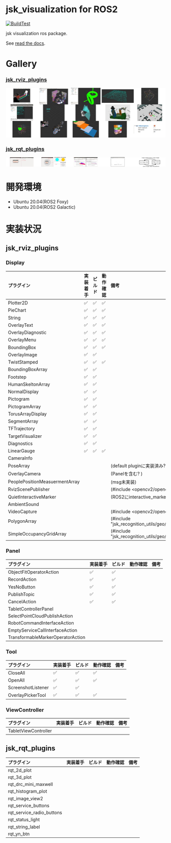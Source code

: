 # jsk_visualization for ROS2

[![BuildTest](https://github.com/Kotakku/jsk_visualization/actions/workflows/BuildTest.yaml/badge.svg?branch=feat%2Fros2)](https://github.com/Kotakku/jsk_visualization/actions/workflows/BuildTest.yaml)

jsk visualization ros package.

See [read the docs](http://jsk-visualization.readthedocs.org/en/latest/).


# Gallery

### [jsk_rviz_plugins](http://jsk_visualization.readthedocs.io/en/latest/jsk_rviz_plugins)

[![](.readme/gallery_jsk_rviz_plugins.jpg)](http://jsk_visualization.readthedocs.io/en/latest/jsk_rviz_plugins)

### [jsk_rqt_plugins](http://jsk_visualization.readthedocs.io/en/latest/jsk_rqt_plugins)

[![](.readme/gallery_jsk_rqt_plugins.jpg)](http://jsk_visualization.readthedocs.io/en/latest/jsk_rqt_plugins)

# 開発環境
- Ubuntu 20.04(ROS2 Foxy)
- Ubuntu 20.04(ROS2 Galactic)

# 実装状況
## jsk_rviz_plugins
### Display
| プラグイン | 実装着手 | ビルド | 動作確認 | 備考 |
| :----- | :----- | :----- | :----- | :----- |
| Plotter2D | ✅ | ✅ | ✅ |
| PieChart | ✅ | ✅ | ✅ |
| String | ✅ | ✅ | ✅ |
| OverlayText | ✅ | ✅ | ✅ |
| OverlayDiagnostic | ✅ | ✅ | ✅ |
| OverlayMenu | ✅ | ✅ | ✅ |
| BoundingBox | ✅ | ✅ | ✅ |
| OverlayImage | ✅ | ✅ | |
| TwistStamped | ✅ | ✅ | ✅ |
| BoundingBoxArray | ✅ | ✅ | |
| Footstep | ✅ | ✅ | |
| HumanSkeltonArray | ✅ | ✅ | |
| NormalDisplay | ✅ | ✅ | |
| Pictogram | ✅ | ✅ | |
| PictogramArray | ✅ | ✅ | |
| TorusArrayDisplay | ✅ | ✅ | |
| SegmentArray | ✅ | ✅ | |
| TFTrajectory | ✅ | ✅ | |
| TargetVisualizer | ✅ | ✅ | |
| Diagnostics | ✅ | ✅ | |
| LinearGauge | ✅ | ✅ | ✅ | |
| CameraInfo |  |  |  |
| PoseArray | | | | (default pluginに実装済み?) |
| OverlayCamera | | | | (Panelを含む? )|
| PeoplePositionMeasuermentArray | | | | (msg未実装) |
| RvizScenePublisher  | | | | (#include <opencv2/opencv.hpp>) |
| QuietInteractiveMarker  | | | | (ROS2にinteractive_markerがない?) |
| AmbientSound  | | | | |
| VideoCapture  | | | | (#include <opencv2/opencv.hpp>) |
| PolygonArray  | | | | (#include "jsk_recognition_utils/geo/polygon.hpp") |
| SimpleOccupancyGridArray  | | | | (#include "jsk_recognition_utils/geo/plane.h") |

### Panel
| プラグイン | 実装着手 | ビルド | 動作確認 | 備考 |
| :----- | :----- | :----- | :----- |  :----- | 
| ObjectFitOperatorAction | ✅ | ✅ | | |
| RecordAction | ✅ | ✅ | | |
| YesNoButton | ✅ | ✅ | | |
| PublishTopic | ✅ | ✅ | | |
| CancelAction | ✅ | ✅ | | |
| TabletControllerPanel | | | | |
| SelectPointCloudPublishAction | | | | |
| RobotCommandInterfaceAction | | | | |
| EmptyServiceCallInterfaceAction | | | | |
| TransformableMarkerOperatorAction | | | | |

### Tool
| プラグイン | 実装着手 | ビルド | 動作確認 | 備考 |
| :----- | :----- | :----- | :----- | :----- | 
| CloseAll | ✅ | ✅ | ✅ | |
| OpenAll | ✅ | ✅ | ✅ | |
| ScreenshotListener | ✅ | ✅ | | |
| OverlayPickerTool | ✅ | ✅ | ✅ | |

### ViewController
| プラグイン | 実装着手 | ビルド | 動作確認 | 備考 |
| :----- | :----- | :----- | :----- | :----- |
| TabletViewController | | | | |

## jsk_rqt_plugins
| プラグイン | 実装着手 | ビルド | 動作確認 | 備考 |
| :----- | :----- | :----- | :----- | :----- |
| rqt_2d_plot | | | | |
| rqt_3d_plot | | | | |
| rqt_drc_mini_maxwell | | | | |
| rqt_histogram_plot | | | | |
| rqt_image_view2 | | | | |
| rqt_service_buttons | | | | |
| rqt_service_radio_buttons | | | | |
| rqt_status_light | | | | |
| rqt_string_label | | | | |
| rqt_yn_btn | | | | |
